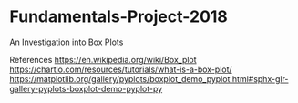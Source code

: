 # Fundamentals-Project-2018
An Investigation into Box Plots

References
https://en.wikipedia.org/wiki/Box_plot
https://chartio.com/resources/tutorials/what-is-a-box-plot/
https://matplotlib.org/gallery/pyplots/boxplot_demo_pyplot.html#sphx-glr-gallery-pyplots-boxplot-demo-pyplot-py

